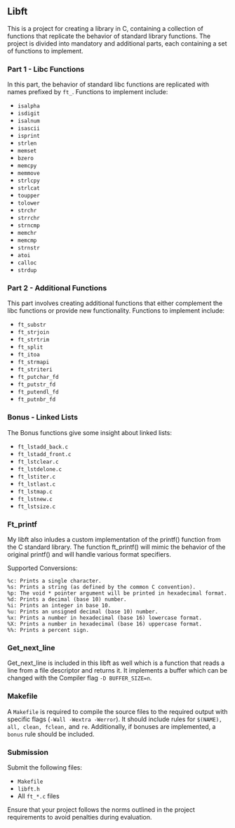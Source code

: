 ## Libft

This is a project for creating a library in C, containing a collection of functions that replicate the behavior of standard library functions. The project is divided into mandatory and additional parts, each containing a set of functions to implement.

### Part 1 - Libc Functions

In this part, the behavior of standard libc functions are replicated with names prefixed by `ft_`. Functions to implement include:

- `isalpha`
- `isdigit`
- `isalnum`
- `isascii`
- `isprint`
- `strlen`
- `memset`
- `bzero`
- `memcpy`
- `memmove`
- `strlcpy`
- `strlcat`
- `toupper`
- `tolower`
- `strchr`
- `strrchr`
- `strncmp`
- `memchr`
- `memcmp`
- `strnstr`
- `atoi`
- `calloc`
- `strdup`

### Part 2 - Additional Functions

This part involves creating additional functions that either complement the libc functions or provide new functionality. Functions to implement include:

- `ft_substr`
- `ft_strjoin`
- `ft_strtrim`
- `ft_split`
- `ft_itoa`
- `ft_strmapi`
- `ft_striteri`
- `ft_putchar_fd`
- `ft_putstr_fd`
- `ft_putendl_fd`
- `ft_putnbr_fd`

### Bonus - Linked Lists

The Bonus functions give some insight about linked lists:

- `ft_lstadd_back.c`
- `ft_lstadd_front.c`
- `ft_lstclear.c`
- `ft_lstdelone.c`
- `ft_lstiter.c`
- `ft_lstlast.c`
- `ft_lstmap.c`
- `ft_lstnew.c`
- `ft_lstsize.c`

### Ft_printf

My libft also inludes a custom implementation of the printf() function from the C standard library. The function ft_printf() will mimic the behavior of the original printf() and will handle various format specifiers.

Supported Conversions:
```
%c: Prints a single character.
%s: Prints a string (as defined by the common C convention).
%p: The void * pointer argument will be printed in hexadecimal format.
%d: Prints a decimal (base 10) number.
%i: Prints an integer in base 10.
%u: Prints an unsigned decimal (base 10) number.
%x: Prints a number in hexadecimal (base 16) lowercase format.
%X: Prints a number in hexadecimal (base 16) uppercase format.
%%: Prints a percent sign.
```

### Get_next_line

Get_next_line is included in this libft as well which is a function that reads a line from a file descriptor and returns it. It implements a buffer which can be changed with the Compiler flag `-D BUFFER_SIZE=n`.

### Makefile

A `Makefile` is required to compile the source files to the required output with specific flags (`-Wall -Wextra -Werror`). It should include rules for `$(NAME), all, clean, fclean,` and `re`. Additionally, if bonuses are implemented, a `bonus` rule should be included.

### Submission

Submit the following files:
- `Makefile`
- `libft.h`
- All `ft_*.c` files

Ensure that your project follows the norms outlined in the project requirements to avoid penalties during evaluation.
